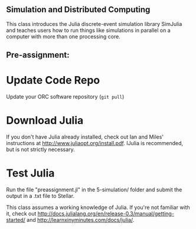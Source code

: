 ## Simulation and Distributed Computing

This class introduces the Julia discrete-event simulation library SimJulia and teaches users how to run things like simulations in parallel on a computer with more than one processing core. 

## Pre-assignment:

# Update Code Repo
Update your ORC software repository (`git pull`)

# Download Julia
If you don't have Julia already installed, check out Ian and Miles' instructions at http://www.juliaopt.org/install.pdf. IJulia is recommended, but is not strictly necessary.

# Test Julia
Run the file "preassignment.jl" in the 5-simulation/ folder and submit the output in a .txt file to Stellar. 

This class assumes a working knowledge of Julia. If you're not familiar with it, check out http://docs.julialang.org/en/release-0.3/manual/getting-started/ and http://learnxinyminutes.com/docs/julia/.
